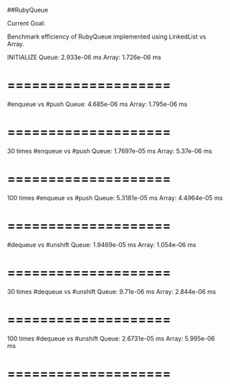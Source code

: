 ##RubyQueue

Current Goal:

Benchmark efficiency of RubyQueue implemented using LinkedList vs Array.


INITIALIZE
Queue: 2.933e-06 ms
Array: 1.726e-06 ms

====================
====================

#enqueue vs #push
Queue: 4.685e-06 ms
Array: 1.795e-06 ms

====================
====================

30 times #enqueue vs #push
Queue: 1.7697e-05 ms
Array: 5.37e-06 ms

====================
====================

100 times #enqueue vs #push
Queue: 5.3181e-05 ms
Array: 4.4964e-05 ms

====================
====================

#dequeue vs #unshift
Queue: 1.9469e-05 ms
Array: 1.054e-06 ms

====================
====================

30 times #dequeue vs #unshift
Queue: 9.71e-06 ms
Array: 2.844e-06 ms

====================
====================

100 times #dequeue vs #unshift
Queue: 2.6731e-05 ms
Array: 5.995e-06 ms

====================
====================
